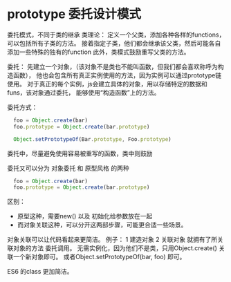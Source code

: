 # prototype 委托设计模式

委托模式，不同于类的继承
类理论：
  定义一个父类，添加各种各样的functions，可以包括所有子类的方法。
  接着指定子类，他们都会继承该父类，然后可能各自添加一些特殊的独有的function
  此外，类模式鼓励重写父类的方法。

委托：
  先建立一个对象，（该对象不是类也不能叫函数，但我们都会喜欢称呼为构造函数），
  他也会包含所有真正实例使用的方法，因为实例可以通过prototype链使用。
  对于真正的每个实例，js会建立具体的对象，用以存储特定的数据和funs，该对象通过委托，
  能够使用“构造函数”上的方法。

  委托方式：
  ```js
    foo = Object.create(bar)
    foo.prototype = Object.create(bar.prototype)

    Object.setPrototypeOf(Bar.prototype, Foo.prototype)
  ```

  委托中，尽量避免使用容易被重写的函数，类中则鼓励


委托又可以分为 对象委托 和 原型风格 的两种

```js
  foo = Object.create(bar)
  foo.prototype = Object.create(bar.prototype)
```

区别：
- 原型这种，需要new() 以及 初始化给参数放在一起
- 而对象关联这种，可以分开这两部步骤，可能更合适一些场景。

对象关联可以让代码看起来更简洁。
例子：
1 建造对象
2 关联对象
就拥有了所关联对象的方法 委托调用。
无需实例化，因为他们不是类，只用Object.create() 关联一个新对象即可。
或者Object.setPrototypeOf(bar, foo) 即可。

ES6 的class 更加简洁。



